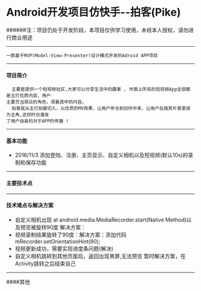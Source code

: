 # Android开发项目仿快手--拍客(Pike)
######注：项目仍处于开发阶段，本项目仅供学习使用，未经本人授权，请勿进行商业用途
***
    一款基于MVP(Model-View-Presenter)设计模式开发的Adroid APP项目
***
#### 项目简介
      主要是提供一个短视频社区,大家可以分享生活中的趣事 , 市面上所有的短视频App全部都是主打优质内容，用户
    主要充当观众的角色，观看其中的内容。
      拍客就从主打拍摄切入，以优质的MV效果，让用户参与到创作中来，让用户在搞笑片客里成为主角,这同时也激发
    了用户自身的对于APP的传播 ! 
***
#### 基本功能

- 2016/11/3 添加登陆、注册、主页显示、自定义相机以及短视频(默认10s)的录制和保存功能
***
#### 主要技术点
***
#### 技术难点与解决方案
- 自定义相机出现 at android.media.MediaRecorder.start(Native Method)以及预览被旋转90度
       解决方案：
- 视频录制结果旋转了90度：解决方案：添加代码 mRecorder.setOrientationHint(90);
- 视频更新成功，需要实现进度条问题(解决)
- 自定义相机跳转到其他页面后，返回出现黑屏,无法预览   暂时解决方案，在Activity跳转之后结束自己
*** 
####其他